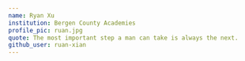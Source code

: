```yaml
---
name: Ryan Xu
institution: Bergen County Academies
profile_pic: ruan.jpg
quote: The most important step a man can take is always the next.
github_user: ruan-xian
---
```


